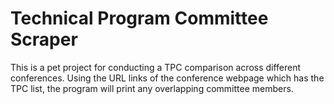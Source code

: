 # Technical Program Committee Scraper

This is a pet project for conducting a TPC comparison across different conferences. Using the URL links of the conference webpage which has the TPC list, the program will print any overlapping committee members.


